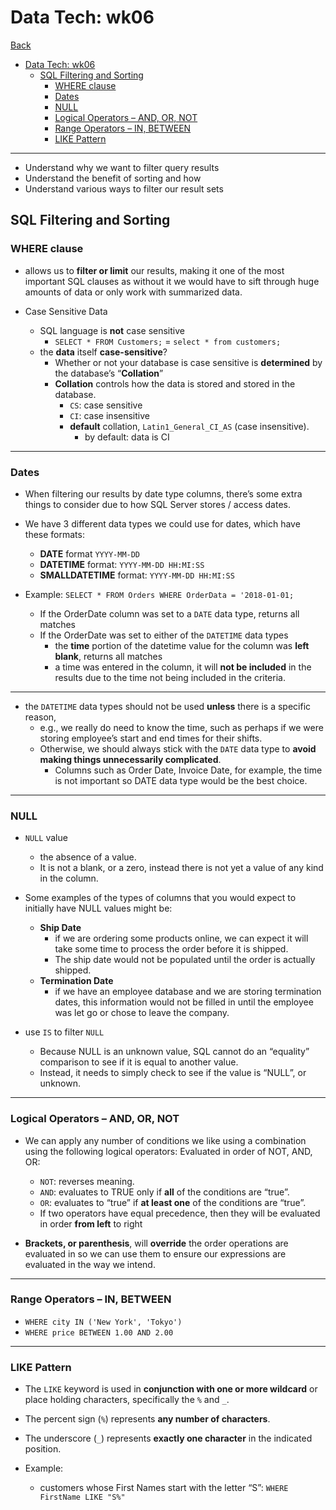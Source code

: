 # Data Tech: wk06

[Back](../data_tech.md)

- [Data Tech: wk06](#data-tech-wk06)
  - [SQL Filtering and Sorting](#sql-filtering-and-sorting)
    - [WHERE clause](#where-clause)
    - [Dates](#dates)
    - [NULL](#null)
    - [Logical Operators – AND, OR, NOT](#logical-operators--and-or-not)
    - [Range Operators – IN, BETWEEN](#range-operators--in-between)
    - [LIKE Pattern](#like-pattern)

---

- Understand why we want to filter query results
- Understand the benefit of sorting and how
- Understand various ways to filter our result sets

## SQL Filtering and Sorting

### WHERE clause

- allows us to **filter or limit** our results, making it one of the most important SQL clauses as without it we would have to sift through huge amounts of data or only work with summarized data.

- Case Sensitive Data

  - SQL language is **not** case sensitive
    - `SELECT * FROM Customers;` = `select * from customers;`
  - the **data** itself **case-sensitive**?
    - Whether or not your database is case sensitive is **determined** by the database’s “**Collation**”
    - **Collation** controls how the data is stored and stored in the database.
      - `CS`: case sensitive
      - `CI`: case insensitive
      - **default** collation, `Latin1_General_CI_AS` (case insensitive).
        - by default: data is CI

---

### Dates

- When filtering our results by date type columns, there’s some extra things to consider due to how SQL Server stores / access dates.
- We have 3 different data types we could use for dates, which have these formats:
  - **DATE** format `YYYY-MM-DD`
  - **DATETIME** format: `YYYY-MM-DD HH:MI:SS`
  - **SMALLDATETIME** format: `YYYY-MM-DD HH:MI:SS`
- Example: `SELECT * FROM Orders WHERE OrderData = '2018-01-01;`

  - If the OrderDate column was set to a `DATE` data type, returns all matches
  - If the OrderDate was set to either of the `DATETIME` data types
    - the **time** portion of the datetime value for the column was **left blank**, returns all matches
    - a time was entered in the column, it will **not be included** in the results due to the time not being included in the criteria.

---

- the `DATETIME` data types should not be used **unless** there is a specific reason,
  - e.g., we really do need to know the time, such as perhaps if we were storing employee’s start and end times for their shifts.
  - Otherwise, we should always stick with the `DATE` data type to **avoid making things unnecessarily complicated**.
    - Columns such as Order Date, Invoice Date, for example, the time is not important so DATE data type would be the best choice.

---

### NULL

- `NULL` value

  - the absence of a value.
  - It is not a blank, or a zero, instead there is not yet a value of any kind in the column.

- Some examples of the types of columns that you would expect to initially have NULL values might be:

  - **Ship Date**
    - if we are ordering some products online, we can expect it will take some time to process the order before it is shipped.
    - The ship date would not be populated until the order is actually shipped.
  - **Termination Date**
    - if we have an employee database and we are storing termination dates, this information would not be filled in until the employee was let go or chose to leave the company.

- use `IS` to filter `NULL`
  - Because NULL is an unknown value, SQL cannot do an “equality” comparison to see if it is equal to another value.
  - Instead, it needs to simply check to see if the value is “NULL”, or unknown.

---

### Logical Operators – AND, OR, NOT

- We can apply any number of conditions we like using a combination using the following logical operators: Evaluated in order of NOT, AND, OR:

  - `NOT`: reverses meaning.
  - `AND`: evaluates to TRUE only if **all** of the conditions are “true”.
  - `OR`: evaluates to “true” if **at least one** of the conditions are “true”.
  - If two operators have equal precedence, then they will be evaluated in order **from left** to right

- **Brackets, or parenthesis**, will **override** the order operations are evaluated in so we can use them to ensure our expressions are evaluated in the way we intend.

---

### Range Operators – IN, BETWEEN

- `WHERE city IN ('New York', 'Tokyo')`
- `WHERE price BETWEEN 1.00 AND 2.00`

---

### LIKE Pattern

- The `LIKE` keyword is used in **conjunction with one or more wildcard** or place holding characters, specifically the `%` and `_`.
- The percent sign (`%`) represents **any number of characters**.
- The underscore (`_`) represents **exactly one character** in the indicated position.

- Example:
  - customers whose First Names start with the letter “S”: `WHERE FirstName LIKE "S%"`
